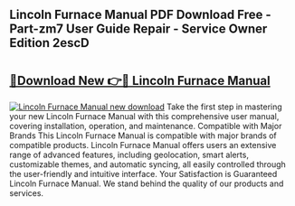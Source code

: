 ## Lincoln Furnace Manual PDF Download Free - Part-zm7 User Guide Repair - Service Owner Edition 2escD

# <h2><a href="http://bc7076.oget.top/?id=Lincoln+Furnace+Manual">🔗Download New 👉🔴 Lincoln Furnace Manual</a></h2>

[![Lincoln Furnace Manual new download](https://i.imgur.com/5g1atiW.png)](http://bc7076.oget.top/?id=Lincoln+Furnace+Manual)
Take the first step in mastering your new Lincoln Furnace Manual with this comprehensive user manual, covering installation, operation, and maintenance. Compatible with Major Brands This Lincoln Furnace Manual is compatible with major brands of compatible products. Lincoln Furnace Manual offers users an extensive range of advanced features, including geolocation, smart alerts, customizable themes, and automatic syncing, all easily controlled through the user-friendly and intuitive interface. Your Satisfaction is Guaranteed Lincoln Furnace Manual. We stand behind the quality of our products and services.
